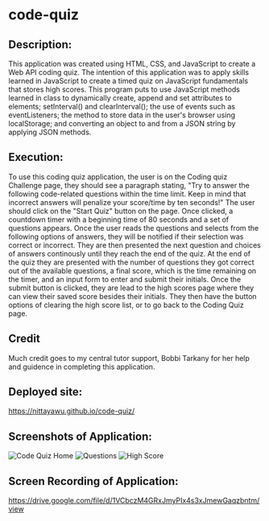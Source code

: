 # code-quiz

## Description:
This application was created using HTML, CSS, and JavaScript to create a Web API coding quiz. The intention of this application was to apply skills learned in JavaScript to create a timed quiz on JavaScript fundamentals that stores high scores. This program puts to use JavaScript methods learned in class to dynamically create, append and set attributes to elements; setInterval() and clearInterval(); the use of events such as  eventListeners; the method to store data in the user's browser using localStorage; and converting an object to and from a JSON string by applying JSON methods. 


## Execution: 

To use this coding quiz application, the user is on the Coding quiz Challenge page, they should see a paragraph stating, "Try to answer the following code-related questions within the time limit. Keep in mind that incorrect answers will penalize your score/time by ten seconds!" The user should click on the "Start Quiz" button on the page. Once clicked, a countdown timer with a beginning time of 80 seconds and a set of questions appears. Once the user reads the questions and selects from the following options of answers, they will be notified if their selection was correct or incorrect. They are then presented the next question and choices of answers continously until they reach the end of the quiz. At the end of the quiz they are presented with the number of questions they got correct out of the available questions, a final score, which is the time remaining on the timer, and an input form to enter and submit their initials. Once the submit button is clicked, they are lead to the high scores page where they can view their saved score besides their initials. They then have the button options of clearing the high score list, or to go back to the Coding Quiz page. 

## Credit 
Much credit goes to my central tutor support, Bobbi Tarkany for her help and guidence in completing this application. 

## Deployed site:

https://nittayawu.github.io/code-quiz/

## Screenshots of Application:

![Code Quiz Home](https://user-images.githubusercontent.com/121972113/220174119-c59978a4-6d3e-4fe5-b801-ed288f30e4a7.png)
![Questions](https://user-images.githubusercontent.com/121972113/220174137-675fbb88-5275-4ccd-97f7-efb5481fc469.png)
![High Score](http://user-images.githubusercontent.com/121972113/220174158-9d586b7b-5944-4003-8443-9822f8cb77ac.png)

## Screen Recording of Application:
https://drive.google.com/file/d/1VCbczM4GRxJmyPIx4s3xJmewGaqzbntm/view

